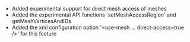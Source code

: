 - Added experimental support for direct mesh access of meshes
- Added the experimental API functions 'setMeshAccessRegion' and getMeshVerticesAndIDs
- Added the xml configuration option '<use-mesh ... direct-access=true />' for this feature
